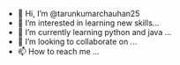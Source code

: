 - 👋 Hi, I’m @tarunkumarchauhan25
- 👀 I’m interested in learning new skills...
- 🌱 I’m currently learning python and java  ...
- 💞️ I’m looking to collaborate on ...
- 📫 How to reach me ...

<!---
tarunkumarchauhan25/tarunkumarchauhan25 is a ✨ special ✨ repository because its `README.md` (this file) appears on your GitHub profile.
You can click the Preview link to take a look at your changes.
--->

